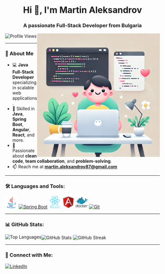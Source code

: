 <h1 align="center">Hi 👋, I'm Martin Aleksandrov</h1>
<h3 align="center">A passionate Full-Stack Developer from Bulgaria</h3>

<img align="right" alt="Coding" width="400" src="https://raw.githubusercontent.com/santush87/assets/refs/heads/main/CodingImage.webp">

<p align="left"> 
  <img src="https://komarev.com/ghpvc/?username=santush87&label=Profile%20views&color=0e75b6&style=flat" alt="Profile Views" /> 
</p>

---

### 🌟 About Me
- 💻 **Java Full-Stack Developer** specializing in scalable web applications.
- 🌱 Skilled in **Java**, **Spring Boot**, **Angular**, **React**, and more.
- 🌟 Passionate about **clean code**, **team collaboration**, and **problem-solving**.
- 📫 Reach me at **martin.aleksandrov87@gmail.com**

---

### 🛠️ Languages and Tools:
<p align="left"> 
  <a href="https://www.java.com" target="_blank"><img src="https://raw.githubusercontent.com/devicons/devicon/master/icons/java/java-original.svg" alt="Java" width="40" height="40"/></a>
  <a href="https://spring.io/" target="_blank"><img src="https://www.vectorlogo.zone/logos/springio/springio-icon.svg" alt="Spring Boot" width="40" height="40"/></a>
  <a href="https://reactjs.org/" target="_blank"><img src="https://raw.githubusercontent.com/devicons/devicon/master/icons/react/react-original-wordmark.svg" alt="React" width="40" height="40"/></a>
  <a href="https://angular.io/" target="_blank"><img src="https://raw.githubusercontent.com/devicons/devicon/master/icons/angularjs/angularjs-original.svg" alt="Angular" width="40" height="40"/></a>
  <a href="https://www.docker.com/" target="_blank"><img src="https://raw.githubusercontent.com/devicons/devicon/master/icons/docker/docker-original-wordmark.svg" alt="Docker" width="40" height="40"/></a>
  <a href="https://git-scm.com/" target="_blank"><img src="https://www.vectorlogo.zone/logos/git-scm/git-scm-icon.svg" alt="Git" width="40" height="40"/></a>
</p>

---

### 📊 GitHub Stats:
<p>
  <img align="left" src="https://github-readme-stats.vercel.app/api/top-langs?username=santush87&show_icons=true&locale=en&layout=compact" alt="Top Languages" />
  <img align="center" src="https://github-readme-stats.vercel.app/api?username=santush87&show_icons=true&locale=en" alt="GitHub Stats" />
  <img align="center" src="https://github-readme-streak-stats.herokuapp.com/?user=santush87&" alt="GitHub Streak" />
</p>

---

### 🤝 Connect with Me:
<p align="left">
  <a href="https://linkedin.com/in/martin-aleksandrov87/" target="_blank"><img align="center" src="https://raw.githubusercontent.com/rahuldkjain/github-profile-readme-generator/master/src/images/icons/Social/linked-in-alt.svg" alt="LinkedIn" height="30" width="40" /></a>
</p>
